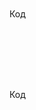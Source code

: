 <span style="line-height: 1.5">
Код<span style="display: inline-block; padding: 0; margin-bottom: 5px; margin-top: 0px;">&nbsp;</span>
<div class="code_md_tab">
<code class="language-java language-java_td specific-override">
</code>
<code class="language-java language-java_td specific-override">
</code>
<code class="language-java language-java_td specific-override">
</code>
<code class="language-java language-java_td specific-override">
</code>
<code class="language-java language-java_td specific-override">
</code>
</div>

Код
</span>
